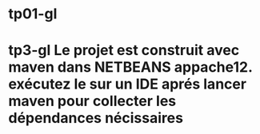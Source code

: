 # tp01-gl
# tp3-gl Le projet est construit avec maven dans NETBEANS appache12. exécutez le sur un IDE aprés lancer maven pour collecter les dépendances nécissaires 
